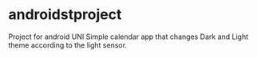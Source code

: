 # androidstproject
Project for android UNI
Simple calendar app that changes Dark and Light theme according to the light sensor.

